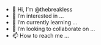 - 👋 Hi, I’m @thebreakless
- 👀 I’m interested in ...
- 🌱 I’m currently learning ...
- 💞️ I’m looking to collaborate on ...
- 📫 How to reach me ...

<!---
thebreakless/thebreakless is a ✨ special ✨ repository because its `README.md` (this file) appears on your GitHub profile.
You can click the Preview link to take a look at your changes.
--->
